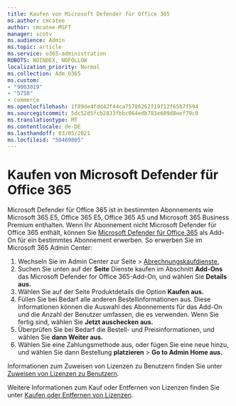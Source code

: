 ```yaml
---
title: Kaufen von Microsoft Defender für Office 365
ms.author: cmcatee
author: cmcatee-MSFT
manager: scotv
ms.audience: Admin
ms.topic: article
ms.service: o365-administration
ROBOTS: NOINDEX, NOFOLLOW
localization_priority: Normal
ms.collection: Adm_O365
ms.custom:
- "9003019"
- "5758"
- commerce
ms.openlocfilehash: 1f89de4fdd42f44ca75786262f19f12f65b7f594
ms.sourcegitcommit: 5dc52d5fcb2833fbbc064edb783e609d8eef79c0
ms.translationtype: MT
ms.contentlocale: de-DE
ms.lasthandoff: 03/05/2021
ms.locfileid: "50469805"
---
```

# <a name="purchase-microsoft-defender-for-office-365"></a>Kaufen von Microsoft Defender für Office 365

Microsoft Defender für Office 365 ist in bestimmten Abonnements wie Microsoft 365 E5, Office 365 E5, Office 365 A5 und Microsoft 365 Business Premium enthalten. Wenn Ihr Abonnement nicht Microsoft Defender für Office 365 enthält, können Sie [Microsoft Defender für Office 365](https:/www.microsoft.com/microsoft-365/exchange/advance-threat-protection?market=um#office-ProductsCompare-785zwzq) als Add-On für ein bestimmtes Abonnement erwerben. So erwerben Sie im Microsoft 365 Admin Center:

1. Wechseln Sie im Admin Center zur Seite  >  [Abrechnungskaufdienste.](https://go.microsoft.com/fwlink/p/?linkid=868433)
2. Suchen Sie unten auf der **Seite** Dienste kaufen im Abschnitt **Add-Ons** das Microsoft Defender for Office 365-Add-On, und wählen Sie **Details aus.**
3. Wählen Sie auf der Seite Produktdetails die Option **Kaufen aus.**
4. Füllen Sie bei Bedarf alle anderen Bestellinformationen aus. Diese Informationen können die Auswahl des Abonnements für das Add-On und die Anzahl der Benutzer umfassen, die es verwenden. Wenn Sie fertig sind, wählen Sie **Jetzt auschecken aus.**
5. Überprüfen Sie bei Bedarf die Bestell- und Preisinformationen, und wählen Sie **dann Weiter aus.**
6. Wählen Sie eine Zahlungsmethode aus, oder fügen Sie eine neue hinzu, und wählen Sie dann Bestellung **platzieren**  >  **Go to Admin Home aus.**

Informationen zum Zuweisen von Lizenzen zu Benutzern finden Sie unter [Zuweisen von Lizenzen zu Benutzern](https://docs.microsoft.com/microsoft-365/admin/manage/assign-licenses-to-users?view=o365-worldwide).

Weitere Informationen zum Kauf oder Entfernen von Lizenzen finden Sie unter [Kaufen oder Entfernen von Lizenzen](https://docs.microsoft.com/microsoft-365/commerce/licenses/buy-licenses#buy-or-remove-licenses-for-your-business-subscription).